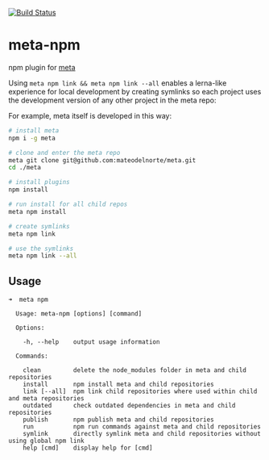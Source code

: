 [![Build Status](https://travis-ci.com/mateodelnorte/meta-npm.svg?branch=master)](https://travis-ci.com/mateodelnorte/meta-npm)

# meta-npm

npm plugin for [meta](https://github.com/mateodelnorte/meta)

Using `meta npm link && meta npm link --all` enables a lerna-like experience for local development by creating symlinks so each project uses the development version of any other project in the meta repo:

For example, meta itself is developed in this way:

```sh
# install meta
npm i -g meta

# clone and enter the meta repo
meta git clone git@github.com:mateodelnorte/meta.git
cd ./meta

# install plugins
npm install

# run install for all child repos
meta npm install

# create symlinks
meta npm link

# use the symlinks
meta npm link --all
```

## Usage

```
➜  meta npm

  Usage: meta-npm [options] [command]

  Options:

    -h, --help    output usage information

  Commands:

    clean         delete the node_modules folder in meta and child repositories
    install       npm install meta and child repositories
    link [--all]  npm link child repositories where used within child and meta repositories
    outdated      check outdated dependencies in meta and child repositories
    publish       npm publish meta and child repositories
    run           npm run commands against meta and child repositories
    symlink       directly symlink meta and child repositories without using global npm link
    help [cmd]    display help for [cmd]
```

